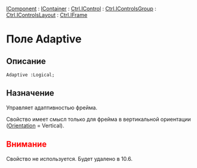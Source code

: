 ﻿---
Link: .Ctrl.IFrame.@Adaptive
---

[IComponent](topic:Com.Custom.ComClasses.IComponent.Default) :
[IContainer](topic:Com.Custom.ComClasses.IContainer.Default) :
[Ctrl.IControl](topic:Com.Custom.ComClasses.Ctrl.IControl.Default) :
[Ctrl.IControlsGroup](topic:Com.Custom.ComClasses.Ctrl.IControlsGroup.Default) :
[Ctrl.IControlsLayout](topic:Com.Custom.ComClasses.Ctrl.IControlsLayout.Default) :
[Ctrl.IFrame](Default)

# Поле Adaptive

## Описание

    Adaptive :Logical;

## Назначение

Управляет адаптивностью фрейма.

Свойство имеет смысл только для фрейма в вертикальной ориентации ([Orientation](topic:.Custom.ComClasses.Ctrl.IFrame.Orientation) = Vertical).

## <span style="color:red">Внимание</span>

Свойство не используется. Будет удалено в 10.6.



